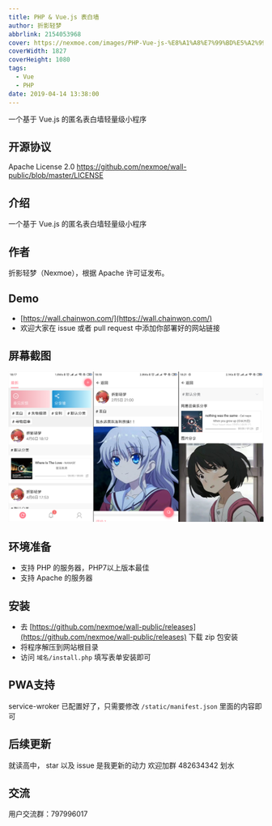 ```yaml
---
title: PHP & Vue.js 表白墙
author: 折影轻梦
abbrlink: 2154053968
cover: https://nexmoe.com/images/PHP-Vue-js-%E8%A1%A8%E7%99%BD%E5%A2%99/screenshots.png
coverWidth: 1827
coverHeight: 1080
tags:
  - Vue
  - PHP
date: 2019-04-14 13:38:00
---
```

一个基于 Vue.js 的匿名表白墙轻量级小程序

<!--more-->

## 开源协议
Apache License 2.0
https://github.com/nexmoe/wall-public/blob/master/LICENSE

## 介绍
一个基于 Vue.js 的匿名表白墙轻量级小程序

## 作者
折影轻梦（Nexmoe），根据 Apache 许可证发布。

## Demo
- [https://wall.chainwon.com/](https://wall.chainwon.com/)
- 欢迎大家在 issue 或者 pull request 中添加你部署好的网站链接

## 屏幕截图 
![screenshots](../../images/PHP-Vue-js-表白墙/screenshots.png)

## 环境准备
- 支持 PHP 的服务器，PHP7以上版本最佳
- 支持 Apache 的服务器

## 安装
- 去 [https://github.com/nexmoe/wall-public/releases](https://github.com/nexmoe/wall-public/releases) 下载 zip 包安装
- 将程序解压到网站根目录
- 访问 `域名/install.php` 填写表单安装即可

## PWA支持
service-wroker 已配置好了，只需要修改 `/static/manifest.json` 里面的内容即可


## 后续更新
就读高中，
star 以及 issue 是我更新的动力
欢迎加群 482634342 划水

## 交流
用户交流群：797996017
